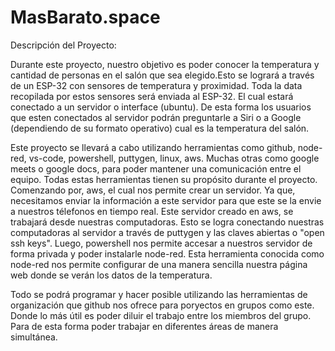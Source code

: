 # MasBarato.space

Descripción del Proyecto:

Durante este proyecto, nuestro objetivo es poder conocer la temperatura y cantidad de personas en el salón 
que sea elegido.Esto se logrará a través de un ESP-32 con sensores de temperatura y proximidad. Toda la data 
recopilada por estos sensores será enviada al ESP-32. El cual estará conectado a un servidor o interface (ubuntu). 
De esta forma los usuarios que esten conectados al servidor podrán preguntarle a Siri o a Google
(dependiendo de su formato operativo) cual es la temperatura del salón. 

Este proyecto se llevará a cabo utilizando herramientas como github, node-red, vs-code, powershell,
puttygen, linux, aws. Muchas otras como google meets o google docs, para poder mantener una comunicación
entre el equipo. Todas estas herramientas tienen su propósito durante el proyecto. Comenzando por, aws, 
el cual nos permite crear un servidor. Ya que, necesitamos enviar la información a este servidor para 
que este se la envie a nuestros télefonos en tiempo real. Este servidor creado en aws, se trabajará desde 
nuestras computadoras. Esto se logra conectando nuestras computadoras al servidor a través de puttygen 
y las claves abiertas o "open ssh keys". Luego, powershell nos permite accesar a nuestros servidor de forma
privada y poder instalarle node-red. Esta herramienta conocida como node-red nos permite configurar de una
manera sencilla nuestra página web donde se verán los datos de la temperatura. 

Todo se podrá programar y hacer posible utilizando las herramientas de organización que github nos ofrece 
para poryectos en grupos como este. Donde lo más útil es poder diluir el trabajo entre los miembros del
grupo. Para de esta forma poder trabajar en diferentes áreas de manera simultánea. 
